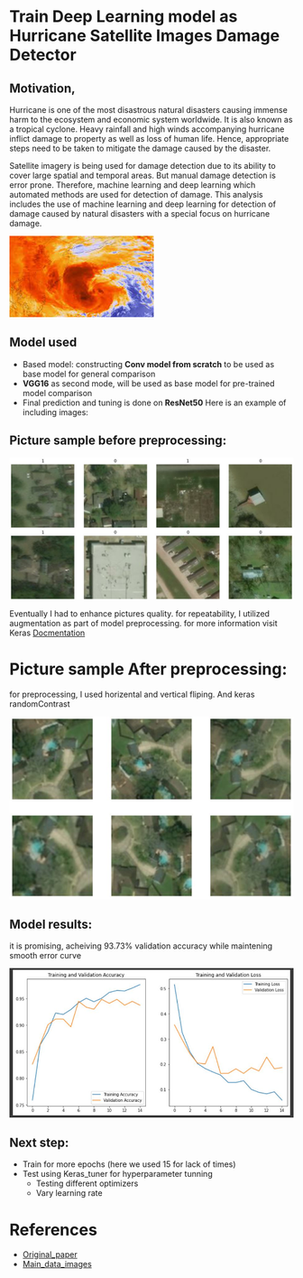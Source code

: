 # Train Deep Learning model as Hurricane Satellite Images Damage Detector

## Motivation,

Hurricane is one of the most disastrous natural disasters causing immense harm to the ecosystem and economic system worldwide. It is also known as a tropical cyclone. Heavy rainfall and high winds accompanying hurricane inflict damage to property as well as loss of human life. Hence, appropriate steps need to be taken to mitigate the damage caused by the disaster.

Satellite imagery is being used for damage detection due to its ability to cover large spatial and temporal areas. But manual damage detection is error prone. Therefore, machine learning and deep learning which automated methods are used for detection of damage. This analysis includes the use of machine learning and deep learning for detection of damage caused by natural disasters with a special focus on hurricane damage.

![img](reports/hurrican_pic.jfif)

## Model used
- Based model: constructing **Conv model from scratch** to be used as base model for general comparison
- **VGG16** as second mode, will be used as base model for pre-trained model comparison
- Final prediction and tuning is done on **ResNet50**
Here is an example of including images:


## Picture sample before preprocessing:

![img](reports/pic_no_aug.JPG)


Eventually I had to enhance pictures quality. for repeatability, I utilized augmentation as part of model preprocessing.
for more information visit Keras [Docmentation](https://keras.io/api/layers/preprocessing_layers/image_augmentation/random_flip/)

# Picture sample After preprocessing:

for preprocessing, I used horizental and vertical fliping. And keras randomContrast

![img](reports/data_aug.JPG)

## Model results:

it is promising, acheiving 93.73% validation accuracy while maintening smooth error curve

![img](reports/final_results.JPG)

## Next step:

- Train for more epochs (here we used 15 for lack of times)
- Test using Keras_tuner for hyperparameter tunning
  - Testing different optimizers
  - Vary learning rate

# References

- [Original_paper](https://arxiv.org/abs/1807.01688)
- [Main_data_images](https://ieee-dataport.org/open-access/detecting-damaged-buildings-post-hurricane-satellite-imagery-based-customized)
